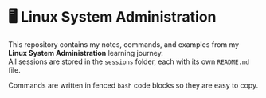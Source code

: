# 🖥️ Linux System Administration

This repository contains my notes, commands, and examples from my **Linux System Administration** learning journey.  
All sessions are stored in the `sessions` folder, each with its own `README.md` file.

Commands are written in fenced `bash` code blocks so they are easy to copy.

